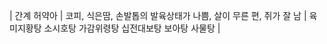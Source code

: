 | 간계 허약아 | 코피,  식은땀,  손발톱의  발육상태가  나쁨, 살이  무른  편,  쥐가  잘  남   | 육미지황탕  소시호탕  가감위령탕 
십전대보탕  보아탕  사물탕 |
